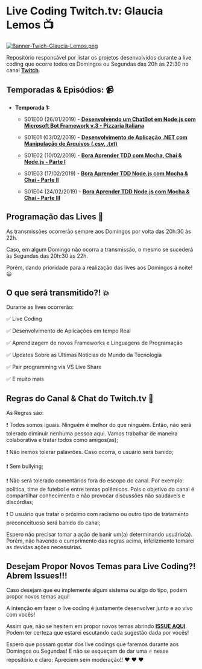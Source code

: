 # Live Coding Twitch.tv: Glaucia Lemos 📺

[![Banner-Twich-Glaucia-Lemos.png](https://i.postimg.cc/g05pMSCx/Banner-Twich-Glaucia-Lemos.png)](https://postimg.cc/5HwDy3NJ)

Repositório responsável por listar os projetos desenvolvidos durante a live coding que ocorre todos os Domingos ou Segundas das 20h às 22:30 no canal **[Twitch](https://www.twitch.tv/glaucia_lemos86)**.

## Temporadas & Episódios: 📹 

- **Temporada 1:**

    - S01E00 (26/01/2019) - **[Desenvolvendo um ChatBot em Node.js com Microsoft Bot Framework v.3 - Pizzaria Italiana]()**

    - S01E01 (03/02/2019) - **[Desenvolvimento de Aplicação .NET com Manipulação de Arquivos (.csv, .txt)]()**

    - S01E02 (10/02/2019) - **[Bora Aprender TDD com Mocha, Chai & Node.js - Parte I ]()**

    - S01E03 (17/02/2019) - **[Bora Aprender TDD Node.js com Mocha & Chai - Parte II]()**

    - S01E04 (24/02/2019) - **[Bora Aprender TDD Node.js com Mocha & Chai - Parte III]()**


## Programação das Lives 🚀

As transmissões ocorrerão sempre aos Domingos por volta das 20h:30 às 22h.

Caso, em algum Domingo não ocorra a transmissão, o mesmo se sucederá às Segundas das 20h:30 às 22h.

Porém, dando prioridade para a realização das lives aos Domingos à noite! 😃

## O que será transmitido?! 💥

Durante as lives ocorrerão:

✅ Live Coding

✅ Desenvolvimento de Aplicações em tempo Real

✅ Aprendizagem de novos Frameworks e Linguagens de Programação

✅ Updates Sobre as Últimas Notícias do Mundo da Tecnologia

✅ Pair programming via VS Live Share

✅ E muito mais

## Regras do Canal & Chat do Twitch.tv 🔴 

As Regras são:

❗️ Todos somos iguais. Ninguém é melhor do que ninguém. Então, não será tolerado diminuir nenhuma pessoa aqui. Vamos trabalhar de maneira colaborativa e tratar todos como amigos(as);

❗️ Não iremos tolerar palavrões. Caso ocorra, o usuário será banido;

❗️ Sem bullying;

❗️ Não será tolerado comentários fora do escopo do canal. Por exemplo: política, time de futebol e entre temas polêmicos. Pois o objetivo do canal é compartilhar conhecimento e não provocar discussões não saudáveis e discórdias;

❗️ O usuário que tratar o próximo com racismo ou outro tipo de tratamento preconceituoso será banido do canal;

Espero não precisar tomar a ação de banir um(a) determinando usuário(a). Porém, não havendo o cumprimento das regras acima, infelizmente tomarei as devidas ações necessárias.

## Desejam Propor Novos Temas para Live Coding?! Abrem Issues!!!

Caso desejam que eu implemente algum sistema ou algo do tipo, podem propor novos temas aqui!

A intenção em fazer o live coding é justamente desenvolver junto e ao vivo com vocês!

Assim que, não se hesitem em propor novos temas abrindo **[ISSUE AQUI](https://github.com/glaucia86/repo-live-coding-twitch-glau/issues)**. Podem ter certeza que estarei escutando cada sugestão dada por vocês!

Espero que possam gostar dos live codings que faremos durante aos Domingos ou Segundas! E não se esqueçam de dar uma ⭐️ nesse repositório e claro: Apreciem sem moderação!! ❤️ ❤️ ❤️








